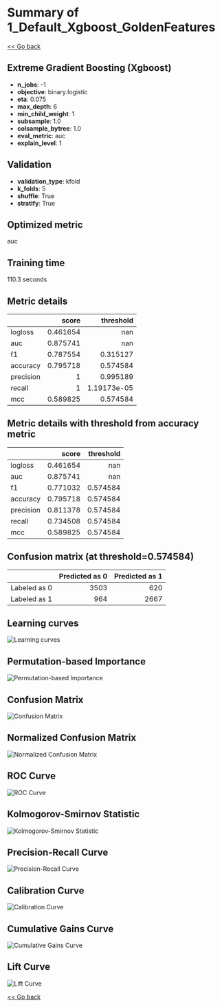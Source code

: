 # Summary of 1_Default_Xgboost_GoldenFeatures

[<< Go back](../README.md)


## Extreme Gradient Boosting (Xgboost)
- **n_jobs**: -1
- **objective**: binary:logistic
- **eta**: 0.075
- **max_depth**: 6
- **min_child_weight**: 1
- **subsample**: 1.0
- **colsample_bytree**: 1.0
- **eval_metric**: auc
- **explain_level**: 1

## Validation
 - **validation_type**: kfold
 - **k_folds**: 5
 - **shuffle**: True
 - **stratify**: True

## Optimized metric
auc

## Training time

110.3 seconds

## Metric details
|           |    score |     threshold |
|:----------|---------:|--------------:|
| logloss   | 0.461654 | nan           |
| auc       | 0.875741 | nan           |
| f1        | 0.787554 |   0.315127    |
| accuracy  | 0.795718 |   0.574584    |
| precision | 1        |   0.995189    |
| recall    | 1        |   1.19173e-05 |
| mcc       | 0.589825 |   0.574584    |


## Metric details with threshold from accuracy metric
|           |    score |   threshold |
|:----------|---------:|------------:|
| logloss   | 0.461654 |  nan        |
| auc       | 0.875741 |  nan        |
| f1        | 0.771032 |    0.574584 |
| accuracy  | 0.795718 |    0.574584 |
| precision | 0.811378 |    0.574584 |
| recall    | 0.734508 |    0.574584 |
| mcc       | 0.589825 |    0.574584 |


## Confusion matrix (at threshold=0.574584)
|              |   Predicted as 0 |   Predicted as 1 |
|:-------------|-----------------:|-----------------:|
| Labeled as 0 |             3503 |              620 |
| Labeled as 1 |              964 |             2667 |

## Learning curves
![Learning curves](learning_curves.png)

## Permutation-based Importance
![Permutation-based Importance](permutation_importance.png)
## Confusion Matrix

![Confusion Matrix](confusion_matrix.png)


## Normalized Confusion Matrix

![Normalized Confusion Matrix](confusion_matrix_normalized.png)


## ROC Curve

![ROC Curve](roc_curve.png)


## Kolmogorov-Smirnov Statistic

![Kolmogorov-Smirnov Statistic](ks_statistic.png)


## Precision-Recall Curve

![Precision-Recall Curve](precision_recall_curve.png)


## Calibration Curve

![Calibration Curve](calibration_curve_curve.png)


## Cumulative Gains Curve

![Cumulative Gains Curve](cumulative_gains_curve.png)


## Lift Curve

![Lift Curve](lift_curve.png)



[<< Go back](../README.md)
